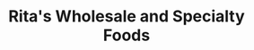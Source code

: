 ---
title: "Rita's Wholesale and Specialty Foods"
url: /eureka/ritas-wholesale-and-specialty-foods/
shop: Großhandel
---